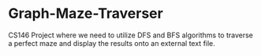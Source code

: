 # Graph-Maze-Traverser

CS146 Project where we need to utilize DFS and BFS algorithms to traverse a perfect maze and display the results onto an external text file.
